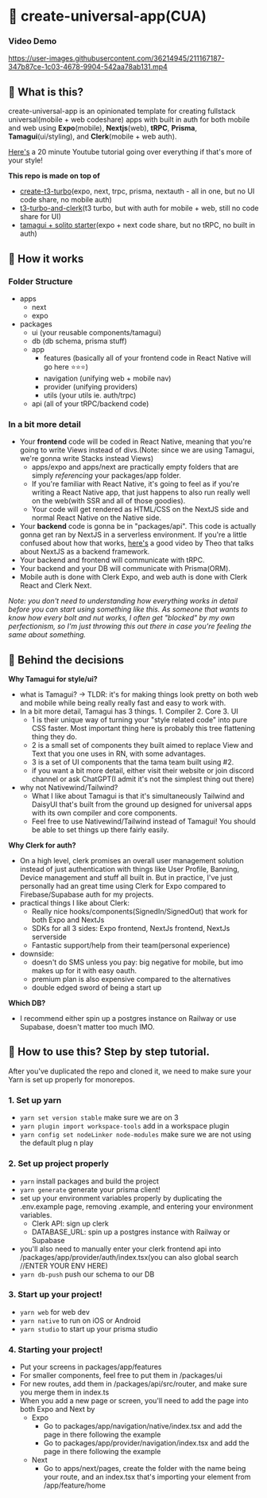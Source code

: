 # 🌌 create-universal-app(CUA)

### Video Demo
https://user-images.githubusercontent.com/36214945/211167187-347b87ce-1c03-4678-9904-542aa78ab131.mp4


## 🌌 What is this?
create-universal-app is an opinionated template for creating fullstack universal(mobile + web codeshare) apps with built in auth for both mobile and web using **Expo**(mobile), **Nextjs**(web), **tRPC**, **Prisma**, **Tamagui**(ui/styling), and **Clerk**(mobile + web auth).

[Here's](https://youtu.be/aTEv0-ZBbWk) a 20 minute Youtube tutorial going over everything if that's more of your style!

**This repo is made on top of**

- [create-t3-turbo](https://github.com/t3-oss/create-t3-turbo)(expo, next, trpc, prisma, nextauth - all in one, but no UI code share, no mobile auth)
- [t3-turbo-and-clerk](https://github.com/clerkinc/t3-turbo-and-clerk)(t3 turbo, but with auth for mobile + web, still no code share for UI)
- [tamagui + solito starter](https://github.com/tamagui/tamagui/tree/master/starters/next-expo-solito)(expo + next code share, but no tRPC, no built in auth)

## 🌟 How it works
### Folder Structure
- apps
  - next
  - expo
- packages
  - ui (your reusable components/tamagui)
  - db (db schema, prisma stuff)
  - app
    - features (basically all of your frontend code in React Native will go here ⭐️⭐️⭐️) 
    - navigation (unifying web + mobile nav)
    - provider (unifying providers)
    - utils (your utils ie. auth/trpc)
  - api (all of your tRPC/backend code)

### In a bit more detail
- Your **frontend** code will be coded in React Native, meaning that you're going to write Views instead of divs.(Note: since we are using Tamagui, we're gonna write Stacks instead Views)
  - apps/expo and apps/next are practically empty folders that are simply _referencing_ your packages/app folder.
  - If you're familiar with React Native, it's going to feel as if you're writing a React Native app, that just happens to also run really well on the web(with SSR and all of those goodies).
  - Your code will get rendered as HTML/CSS on the NextJS side and normal React Native on the Native side.
- Your **backend** code is gonna be in "packages/api". This code is actually gonna get ran by NextJS in a serverless environment. If you're a little confused about how that works, [here's](https://www.youtube.com/watch?v=2cB5Fh46Vi4&t=1017s) a good video by Theo that talks about NextJS as a backend framework.
- Your backend and frontend will communicate with tRPC.
- Your backend and your DB will communicate with Prisma(ORM).
- Mobile auth is done with Clerk Expo, and web auth is done with Clerk React and Clerk Next.

_Note: you don't need to understanding how everything works in detail before you can start using something like this. As someone that wants to know how every bolt and nut works, I often get "blocked" by my own perfectionism, so I'm just throwing this out there in case you're feeling the same about something._

## 💭 Behind the decisions

**Why Tamagui for style/ui?**

- what is Tamagui? -> TLDR: it's for making things look pretty on both web and mobile while being really really fast and easy to work with.
- In a bit more detail, Tamagui has 3 things. 1. Compiler 2. Core 3. UI
  - 1 is their unique way of turning your "style related code" into pure CSS faster. Most important thing here is probably this tree flattening thing they do.
  - 2 is a small set of components they built aimed to replace View and Text that you one uses in RN, with some advantages.
  - 3 is a set of UI components that the tama team built using #2.
  - if you want a bit more detail, either visit their website or join discord channel or ask ChatGPT(I admit it's not the simplest thing out there)
- why not Nativewind/Tailwind?
  - What I like about Tamagui is that it's simultaneously Tailwind and DaisyUI that's built from the ground up designed for universal apps with its own compiler and core components.
  - Feel free to use Nativewind/Tailwind instead of Tamagui! You should be able to set things up there fairly easily.

**Why Clerk for auth?**
- On a high level, clerk promises an overall user management solution instead of just authentication with things like User Profile, Banning, Device management and stuff all built in. But in practice, I've just personally had an great time using Clerk for Expo compared to Firebase/Supabase auth for my projects.
- practical things I like about Clerk:
  - Really nice hooks/components(SignedIn/SignedOut) that work for both Expo and NextJs
  - SDKs for all 3 sides: Expo frontend, NextJs frontend, NextJs serverside
  - Fantastic support/help from their team(personal experience)
- downside:
  - doesn't do SMS unless you pay: big negative for mobile, but imo makes up for it with easy oauth.
  - premium plan is also expensive compared to the alternatives
  - double edged sword of being a start up


**Which DB?**
- I recommend either spin up a postgres instance on Railway or use Supabase, doesn't matter too much IMO.


## 🔨 How to use this? Step by step tutorial.
After you've duplicated the repo and cloned it, we need to make sure your Yarn is set up properly for monorepos.

### 1. Set up yarn
- `yarn set version stable` make sure we are on 3 
- `yarn plugin import workspace-tools` add in a workspace plugin 
- `yarn config set nodeLinker node-modules` make sure we are not using the default plug n play 

### 2. Set up project properly
- `yarn` install packages and build the project
- `yarn generate` generate your prisma client!
- set up your environment variables properly by duplicating the .env.example page, removing .example, and entering your environment variables.
  - Clerk API: sign up clerk
  - DATABASE_URL: spin up a postgres instance with Railway or Supabase
- you'll also need to manually enter your clerk frontend api into /packages/app/provider/auth/index.tsx(you can also global search //ENTER YOUR ENV HERE)
- `yarn db-push` push our schema to our DB


### 3. Start up your project!
- `yarn web` for web dev
- `yarn native` to run on iOS or Android
- `yarn studio` to start up your prisma studio

### 4. Starting your project!
- Put your screens in packages/app/features
- For smaller components, feel free to put them in /packages/ui
- For new routes, add them in /packages/api/src/router, and make sure you merge them in index.ts
- When you add a new page or screen, you'll need to add the page into both Expo and Next by
  - Expo
    - Go to packages/app/navigation/native/index.tsx and add the page in there following the example
    - Go to packages/app/provider/navigation/index.tsx and add the page in there following the example
  - Next
    - Go to apps/next/pages, create the folder with the name being your route, and an index.tsx that's importing your element from /app/feature/home
